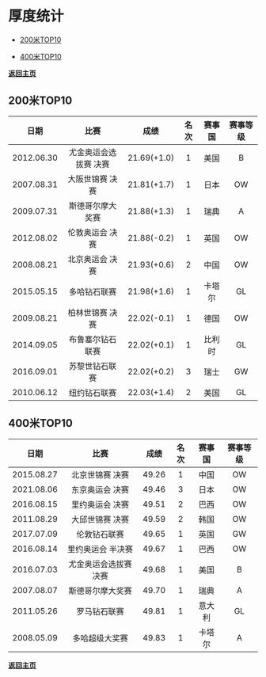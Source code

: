# 厚度统计

- [200米TOP10](#1)

- [400米TOP10](#2)

**[返回主页](./Profile.md)**

## 200米TOP10<a id='1'></a>

|    日期    |         比赛          |    成绩     | 名次 | 赛事国 | 赛事等级 |
| :--------: | :-------------------: | :---------: | :--: | :----: | :------: |
| 2012.06.30 | 尤金奥运会选拔赛 决赛 | 21.69(+1.0) |  1   |  美国  |    B     |
| 2007.08.31 |    大阪世锦赛 决赛    | 21.81(+1.7) |  1   |  日本  |    OW    |
| 2009.07.31 |   斯德哥尔摩大奖赛    | 21.88(+1.3) |  1   |  瑞典  |    A     |
| 2012.08.02 |    伦敦奥运会 决赛    | 21.88(-0.2) |  1   |  英国  |    OW    |
| 2008.08.21 |    北京奥运会 决赛    | 21.93(+0.6) |  2   |  中国  |    OW    |
| 2015.05.15 |     多哈钻石联赛      | 21.98(+1.6) |  1   | 卡塔尔 |    GL    |
| 2009.08.21 |    柏林世锦赛 决赛    | 22.02(-0.1) |  1   |  德国  |    OW    |
| 2014.09.05 |   布鲁塞尔钻石联赛    | 22.02(+0.1) |  1   | 比利时 |    GL    |
| 2016.09.01 |    苏黎世钻石联赛     | 22.02(+0.2) |  3   |  瑞士  |    GW    |
| 2010.06.12 |     纽约钻石联赛      | 22.03(+1.4) |  2   |  美国  |    GL    |



## 400米TOP10

|    日期    |         比赛          | 成绩  | 名次 | 赛事国 | 赛事等级 |
| :--------: | :-------------------: | :---: | :--: | :----: | :------: |
| 2015.08.27 |    北京世锦赛 决赛    | 49.26 |  1   |  中国  |    OW    |
| 2021.08.06 |    东京奥运会 决赛    | 49.46 |  3   |  日本  |    OW    |
| 2016.08.15 |    里约奥运会 决赛    | 49.51 |  2   |  巴西  |    OW    |
| 2011.08.29 |    大邱世锦赛 决赛    | 49.59 |  2   |  韩国  |    OW    |
| 2017.07.09 |     伦敦钻石联赛      | 49.65 |  1   |  英国  |    GW    |
| 2016.08.14 |   里约奥运会 半决赛   | 49.67 |  1   |  巴西  |    OW    |
| 2016.07.03 | 尤金奥运会选拔赛 决赛 | 49.68 |  1   |  美国  |    B     |
| 2007.08.07 |   斯德哥尔摩大奖赛    | 49.70 |  1   |  瑞典  |    A     |
| 2011.05.26 |     罗马钻石联赛      | 49.81 |  1   | 意大利 |    GL    |
| 2008.05.09 |    多哈超级大奖赛     | 49.83 |  1   | 卡塔尔 |    A     |

**[返回主页](./Profile.md)**
